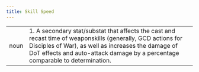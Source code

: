 ```yaml
---
title: Skill Speed
---
```

| | |
| --- | --- |
| noun | 1.  	A secondary stat/substat that affects the cast and recast time of weaponskills (generally, GCD actions for Disciples of War), as well as increases the damage of DoT effects and auto-attack damage by a percentage comparable to determination.	|
